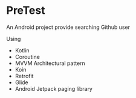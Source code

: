 # PreTest
An Android project provide searching Github user

 Using  
* Kotlin
* Coroutine
* MVVM Architectural pattern
* Koin
* Retrofit
* Glide 
* Android Jetpack paging library
